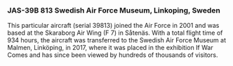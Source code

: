 ### JAS-39B 813 Swedish Air Force Museum, Linkoping, Sweden

This particular aircraft (serial 39813) joined the Air Force in 2001 and was based at the Skaraborg Air Wing (F 7) in Såtenäs. With a total flight time of 934 hours, the aircraft was transferred to the Swedish Air Force Museum at Malmen, Linköping, in 2017, where it was placed in the exhibition If War Comes and has since been viewed by hundreds of thousands of visitors.


